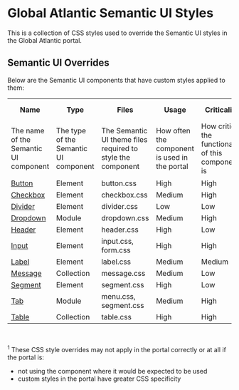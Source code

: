 # Global Atlantic Semantic UI Styles

This is a collection of CSS styles used to override the Semantic UI styles in the Global Atlantic portal.

## Semantic UI Overrides

Below are the Semantic UI components that have custom styles applied to them:

<table style="width: 100%">
  <tr>
    <th>Name</th>
    <th>Type</th>
    <th>Files</th>
    <th>Usage</th>
    <th>Criticality</th>
    <th>Success Rate</th>
  </tr>
  <tr>
    <td>The name of the Semantic UI component</td>
    <td>The type of the Semantic UI component</td>
    <td>The Semantic UI theme files required to style the component</td>
    <td>How often the component is used in the portal</td>
    <td>How critical the functionality of this component is</td>
    <td>The likelihood of these style overrides working<sup>1</sup></td>
  </tr>
  <tr>
    <td><a href="https://react.semantic-ui.com/elements/button/" target="_blank">Button</a></td>
    <td>Element</td>
    <td>button.css</td>
    <td>High</td>
    <td>High</td>
    <td>High</td>
  </tr>
  <tr>
    <td><a href="https://react.semantic-ui.com/elements/button/" target="_blank">Checkbox</a></td>
    <td>Element</td>
    <td>checkbox.css</td>
    <td>Medium</td>
    <td>High</td>
    <td>High</td>
  </tr>
  <tr>
    <td><a href="https://react.semantic-ui.com/elements/divider/" target="_blank">Divider</a></td>
    <td>Element</td>
    <td>divider.css</td>
    <td>Low</td>
    <td>Low</td>
    <td>High</td>
  </tr>
  <tr>
    <td><a href="https://react.semantic-ui.com/modules/dropdown/" target="_blank">Dropdown</a></td>
    <td>Module</td>
    <td>dropdown.css</td>
    <td>Medium</td>
    <td>High</td>
    <td>Medium</td>
  </tr>
  <tr>
    <td><a href="https://react.semantic-ui.com/elements/header/" target="_blank">Header</a></td>
    <td>Element</td>
    <td>header.css</td>
    <td>High</td>
    <td>Low</td>
    <td>Low</td>
  </tr>
  <tr>
    <td><a href="https://react.semantic-ui.com/elements/input/" target="_blank">Input</a></td>
    <td>Element</td>
    <td>input.css, form.css</td>
    <td>High</td>
    <td>High</td>
    <td>High</td>
  </tr>
  <tr>
    <td><a href="https://react.semantic-ui.com/elements/label/" target="_blank">Label</a></td>
    <td>Element</td>
    <td>label.css</td>
    <td>Medium</td>
    <td>Medium</td>
    <td>Low</td>
  </tr>
  <tr>
    <td><a href="https://react.semantic-ui.com/collections/message/" target="_blank">Message</a></td>
    <td>Collection</td>
    <td>message.css</td>
    <td>Medium</td>
    <td>Low</td>
    <td>High</td>
  </tr>
  <tr>
    <td><a href="https://react.semantic-ui.com/elements/segment/" target="_blank">Segment</a></td>
    <td>Element</td>
    <td>segment.css</td>
    <td>High</td>
    <td>Low</td>
    <td>Medium</td>
  </tr>
  <tr>
    <td><a href="https://react.semantic-ui.com/modules/tab/" target="_blank">Tab</a></td>
    <td>Module</td>
    <td>menu.css, segment.css</td>
    <td>Medium</td>
    <td>High</td>
    <td>High</td>
  </tr>
  <tr>
    <td><a href="https://react.semantic-ui.com/collections/table/" target="_blank">Table</a></td>
    <td>Collection</td>
    <td>table.css</td>
    <td>High</td>
    <td>High</td>
    <td>Low</td>
  </tr>
</table>

<br />

<sup>1</sup> These CSS style overrides may not apply in the portal correctly or at all if the portal is:

- not using the component where it would be expected to be used
- custom styles in the portal have greater CSS specificity
